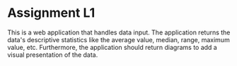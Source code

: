 # Assignment L1

This is a web application that handles data input. The application returns the data's descriptive statistics like the average value, median, range, maximum value, etc. Furthermore, the application should return diagrams to add a visual presentation of the data. 
